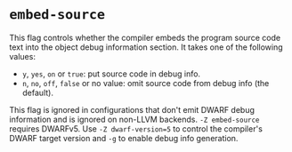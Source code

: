 # `embed-source`

This flag controls whether the compiler embeds the program source code text into
the object debug information section. It takes one of the following values:

* `y`, `yes`, `on` or `true`: put source code in debug info.
* `n`, `no`, `off`, `false` or no value: omit source code from debug info (the default).

This flag is ignored in configurations that don't emit DWARF debug information
and is ignored on non-LLVM backends. `-Z embed-source` requires DWARFv5. Use
`-Z dwarf-version=5` to control the compiler's DWARF target version and `-g` to
enable debug info generation.
